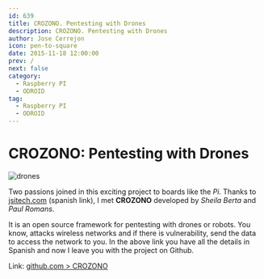 ```yaml
---
id: 639
title: CROZONO. Pentesting with Drones
description: CROZONO. Pentesting with Drones
author: Jose Cerrejon
icon: pen-to-square
date: 2015-11-18 12:00:00
prev: /
next: false
category:
  - Raspberry PI
  - ODROID
tag:
  - Raspberry PI
  - ODROID
---
```


# CROZONO: Pentesting with Drones

![drones](/images/2015/11/drones.png)

Two passions joined in this exciting project to boards like the *Pi*. Thanks to [jsitech.com](http://www.jsitech.com/seguridad/crozono-un-framework-para-pentesting-con-drones/) (spanish link), I met **CROZONO** developed by *Sheila Berta* and *Paul Romans*.

It is an open source framework for pentesting with drones or robots. You know, attacks wireless networks and if there is vulnerability, send the data to access the network to you. In the above link you have all the details in Spanish and now I leave you with the project on Github.

Link: [github.com > CROZONO](https://github.com/UnaPibaGeek/CROZONO)